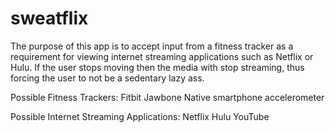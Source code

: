 # sweatflix

The purpose of this app is to accept input from a fitness tracker as a requirement for viewing internet streaming applications such as Netflix or Hulu. 
If the user stops moving then the media with stop streaming, thus forcing the user to not be a sedentary lazy ass. 


Possible Fitness Trackers:
  Fitbit
  Jawbone
  Native smartphone accelerometer

Possible Internet Streaming Applications:
  Netflix
  Hulu
  YouTube
